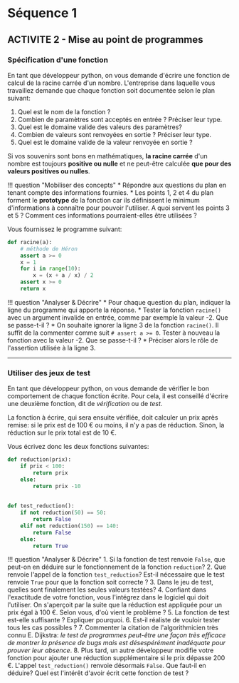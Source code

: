 Séquence 1
==========

## ACTIVITE 2 - Mise au point de programmes

### Spécification d'une fonction

En tant que développeur python, on vous demande d'écrire une fonction de calcul de la racine carrée d'un nombre. L'entreprise dans laquelle vous travaillez demande que chaque fonction soit documentée selon le plan suivant: 

1. Quel est le nom de la fonction ?
2. Combien de paramètres sont acceptés en entrée ? Préciser leur type.
3. Quel est le domaine valide des valeurs des paramètres?
4. Combien de valeurs sont renvoyées en sortie ? Préciser leur type.
5. Quel est le domaine valide de la valeur renvoyée en sortie ?

Si vos souvenirs sont bons en mathématiques, **la racine carrée** d'un nombre est toujours **positive ou nulle** et ne peut-être calculée **que pour des valeurs positives ou nulles**.

!!! question "Mobiliser des concepts"
    * Répondre aux questions du plan en tenant compte des informations fournies.
    * Les points 1, 2 et 4 du plan forment le **prototype** de la fonction 
    car ils définissent le minimum d'informations à connaître pour pouvoir l'utiliser. 
    A quoi servent les points 3 et 5 ? Comment ces informations pourraient-elles être utilisées ? 

Vous fournissez le programme suivant:


```python
def racine(a):
    # méthode de Héron
    assert a >= 0
    x = 1
    for i in range(10):
        x = (x + a / x) / 2
    assert x >= 0
    return x
```

!!! question "Analyser & Décrire"
    * Pour chaque question du plan, indiquer la ligne du programme qui apporte la réponse.
    * Tester la fonction `racine()` avec un argument invalide en entrée, comme par exemple la valeur -2. Que se passe-t-il ?
    * On souhaite ignorer la ligne 3 de la fonction `racine()`. Il suffit 
    de la commenter comme suit `# assert a >= 0`. Tester à nouveau la fonction avec la valeur -2. Que se passe-t-il ?
    * Préciser alors le rôle de l'assertion utilisée à la ligne 3.

---

### Utiliser des jeux de test 

En tant que développeur python, on vous demande de vérifier le bon comportement de chaque fonction écrite. Pour cela, il est conseillé d'écrire une deuxième fonction, dit de *vérification* ou de *test*.

La fonction à écrire, qui sera ensuite vérifiée, doit calculer un prix après remise: si le prix est de 100 € ou moins, il n'y a pas de réduction. Sinon, la réduction sur le prix total est de 10 €.  

Vous écrivez donc les deux fonctions suivantes:


```python
def reduction(prix):
    if prix < 100:
        return prix
    else:
        return prix -10
    
    
def test_reduction():
    if not reduction(50) == 50:
        return False
    elif not reduction(150) == 140:
        return False
    else:
        return True
```

!!! question "Analyser & Décrire"
    1. Si la fonction de test renvoie `False`, que peut-on en déduire sur le fonctionnement de la fonction `reduction`?
    2. Que renvoie l'appel de la fonction `test_reduction`? Est-il nécessaire que le test renvoie `True` pour que la fonction soit correcte ?
    3. Dans le jeu de test, quelles sont finalement les seules valeurs testées?
    4. Confiant dans l'exactitude de votre fonction, vous l'intégrez dans le logiciel qui doit l'utiliser. On s'aperçoit par la suite que la réduction est appliquée pour un prix égal à 100 €. Selon vous, d'où vient le problème ?
    5. La fonction de test est-elle suffisante ? Expliquer pourquoi.
    6. Est-il réaliste de vouloir tester tous les cas possibles ?
    7. Commenter la citation de l'algorithmicien très connu E. Dijkstra: *le test de programmes peut-être une façon très efficace de montrer la présence de bugs mais est désespérément inadéquate pour prouver leur absence*.
    8. Plus tard, un autre développeur modifie votre fonction pour ajouter une réduction supplémentaire si le prix dépasse 200 €. L'appel `test_reduction()` renvoie désormais `False`. Que faut-il en déduire? Quel est l'intérêt d'avoir écrit cette fonction de test ? 

